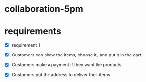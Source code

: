 # collaboration-5pm
 
# requirements

- [x] requirement 1
- [x] Customers can show the items, choose it , and put it in the cart
- [x]  Customers make a payment if they want the products 
- [x] Customers put the address to deliver their items 


